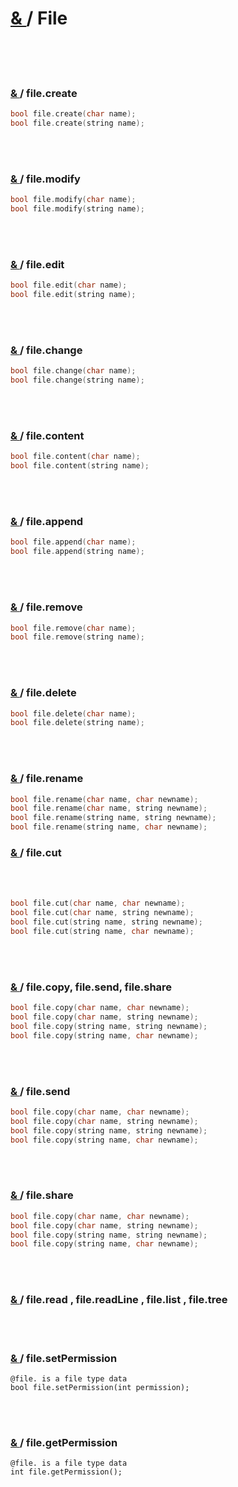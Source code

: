 # [ & ](#) / File

<br>
<br>  
<br>

### [ & ](#) / file.create

```c
bool file.create(char name);
bool file.create(string name);
```

<br>
<br>

### [ & ](#) / file.modify

```c
bool file.modify(char name);
bool file.modify(string name);
```

<br>
<br>

### [ & ](#) / file.edit

```c
bool file.edit(char name);
bool file.edit(string name);
```

<br>
<br>

### [ & ](#) / file.change

```c
bool file.change(char name);
bool file.change(string name);
```

<br>
<br>

### [ & ](#) / file.content

```c
bool file.content(char name);
bool file.content(string name);
```

<br>
<br>

### [ & ](#) / file.append

```c
bool file.append(char name);
bool file.append(string name);
```

<br>
<br>

### [ & ](#) / file.remove

```c
bool file.remove(char name);
bool file.remove(string name);
```

<br>
<br>

### [ & ](#) /  file.delete

```c
bool file.delete(char name);
bool file.delete(string name);
```

<br>
<br>

### [ & ](#) / file.rename

```c
bool file.rename(char name, char newname);
bool file.rename(char name, string newname);
bool file.rename(string name, string newname);
bool file.rename(string name, char newname);
```

### [ & ](#) / file.cut

<br>
<br>

```c
bool file.cut(char name, char newname);
bool file.cut(char name, string newname);
bool file.cut(string name, string newname);
bool file.cut(string name, char newname);
```

<br>
<br>

### [ & ](#) / file.copy, file.send, file.share

```c
bool file.copy(char name, char newname);
bool file.copy(char name, string newname);
bool file.copy(string name, string newname);
bool file.copy(string name, char newname);
```

<br>
<br>

### [ & ](#) / file.send


```c
bool file.copy(char name, char newname);
bool file.copy(char name, string newname);
bool file.copy(string name, string newname);
bool file.copy(string name, char newname);
```

<br>
<br>

### [ & ](#) / file.share

```c
bool file.copy(char name, char newname);
bool file.copy(char name, string newname);
bool file.copy(string name, string newname);
bool file.copy(string name, char newname);
```

<br>  
<br>

### [ & ](#) /  file.read , file.readLine , file.list , file.tree

<br>
<br>

### [ & ](#) / file.setPermission

```
@file. is a file type data
bool file.setPermission(int permission);
```

<br>
<br>

### [ & ](#) / file.getPermission

```
@file. is a file type data
int file.getPermission();
```

<br>
<br>
